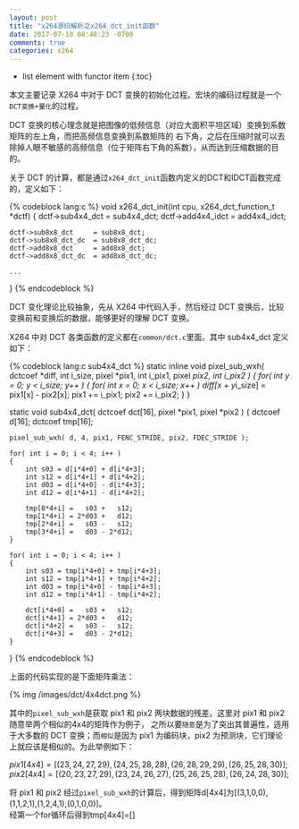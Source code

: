 ```yaml
---
layout: post
title: "x264源码解析之x264_dct_init函数"
date: 2017-07-10 08:48:23 -0700
comments: true
categories: x264
---
```


* list element with functor item
{:toc}

本文主要记录 X264 中对于 DCT 变换的初始化过程。宏块的编码过程就是一个`DCT变换+量化`的过程。  

<!--more-->

DCT 变换的核心理念就是把图像的低频信息（对应大面积平坦区域）变换到系数矩阵的左上角，而把高频信息变换到系数矩阵的
右下角，之后在压缩时就可以去除掉人眼不敏感的高频信息（位于矩阵右下角的系数），从而达到压缩数据的目的。

关于 DCT 的计算，都是通过`x264_dct_init`函数内定义的DCT和IDCT函数完成的，定义如下：

{% codeblock lang:c %}
void x264_dct_init(int cpu, x264_dct_function_t *dctf)
{
    dctf->sub4x4_dct  = sub4x4_dct;
    dctf->add4x4_idct = add4x4_idct;

    dctf->sub8x8_dct     = sub8x8_dct;
    dctf->sub8x8_dct_dc  = sub8x8_dct_dc;
    dctf->add8x8_dct     = add8x8_dct;
    dctf->add8x8_dct_dc  = add8x8_dct_dc;

    ...
}
{% endcodeblock %}

DCT 变化理论比较抽象，先从 X264 中代码入手，然后经过 DCT 变换后，比较变换前和变换后的数据，能够更好的理解 DCT 变换。  

X264 中对 DCT 各类函数的定义都在`common/dct.c`里面。其中 sub4x4_dct 定义如下：  

{% codeblock lang:c sub4x4_dct %}
static inline void pixel_sub_wxh( dctcoef *diff, int i_size,
                                  pixel *pix1, int i_pix1, pixel *pix2, int i_pix2 )
{
    for( int y = 0; y < i_size; y++ )
    {
        for( int x = 0; x < i_size; x++ )
            diff[x + y*i_size] = pix1[x] - pix2[x];
        pix1 += i_pix1;
        pix2 += i_pix2;
    }
}

static void sub4x4_dct( dctcoef dct[16], pixel *pix1, pixel *pix2 )
{
    dctcoef d[16];
    dctcoef tmp[16];

    pixel_sub_wxh( d, 4, pix1, FENC_STRIDE, pix2, FDEC_STRIDE );

    for( int i = 0; i < 4; i++ )
    {
        int s03 = d[i*4+0] + d[i*4+3];
        int s12 = d[i*4+1] + d[i*4+2];
        int d03 = d[i*4+0] - d[i*4+3];
        int d12 = d[i*4+1] - d[i*4+2];

        tmp[0*4+i] =   s03 +   s12;
        tmp[1*4+i] = 2*d03 +   d12;
        tmp[2*4+i] =   s03 -   s12;
        tmp[3*4+i] =   d03 - 2*d12;
    }

    for( int i = 0; i < 4; i++ )
    {
        int s03 = tmp[i*4+0] + tmp[i*4+3];
        int s12 = tmp[i*4+1] + tmp[i*4+2];
        int d03 = tmp[i*4+0] - tmp[i*4+3];
        int d12 = tmp[i*4+1] - tmp[i*4+2];

        dct[i*4+0] =   s03 +   s12;
        dct[i*4+1] = 2*d03 +   d12;
        dct[i*4+2] =   s03 -   s12;
        dct[i*4+3] =   d03 - 2*d12;
    }
}
{% endcodeblock %}

上面的代码实现的是下面矩阵乘法：

{% img /images/dct/4x4dct.png %}

其中的`pixel_sub_wxh`是获取 pix1 和 pix2 两块数据的残差。这里对 pix1 和 pix2 随意举两个相似的4x4的矩阵作为例子，
之所以要`随意`是为了突出其普遍性，适用于大多数的 DCT 变换；而`相似`是因为 pix1 为编码块，pix2 为预测块，它们理论上就应该是相似的。为此举例如下：  

$pix1[4x4]=[(23,24,27,29),(24,25,28,28),(26,28,29,29),(26,25,28,30)];$  
$pix2[4x4]=[(20,23,27,29),(23,24,26,27),(25,26,25,28),(26,24,28,30)];$  

将 pix1 和 pix2 经过`pixel_sub_wxh`的计算后，得到矩阵d[4x4]为[(3,1,0,0),(1,1,2,1),(1,2,4,1),(0,1,0,0)]。  
经第一个for循环后得到tmp[4x4]=[]



